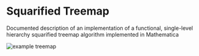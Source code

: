 # Squarified Treemap

Documented description of an implementation of a functional, single-level hierarchy squarified treemap algorithm implemented in Mathematica

![example treemap](https://github.com/jeffreystarr/SquarifiedTreemap/images/ExampleTreemap.png)

